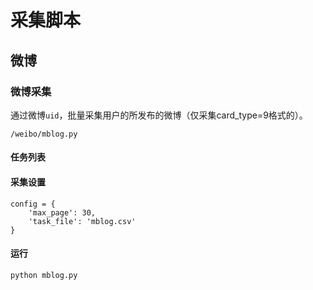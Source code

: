 # 采集脚本

## 微博
### 微博采集
通过微博`uid`，批量采集用户的所发布的微博（仅采集card_type=9格式的）。
```
/weibo/mblog.py
```
#### 任务列表

#### 采集设置
```
config = {
    'max_page': 30,
    'task_file': 'mblog.csv'
}
```
#### 运行
```
python mblog.py
```
